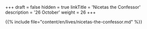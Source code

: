 +++
draft = false
hidden = true
linkTitle = 'Nicetas the Confessor'
description = '26 October'
weight = 26
+++

{{% include file="content/en/lives/nicetas-the-confessor.md" %}}
